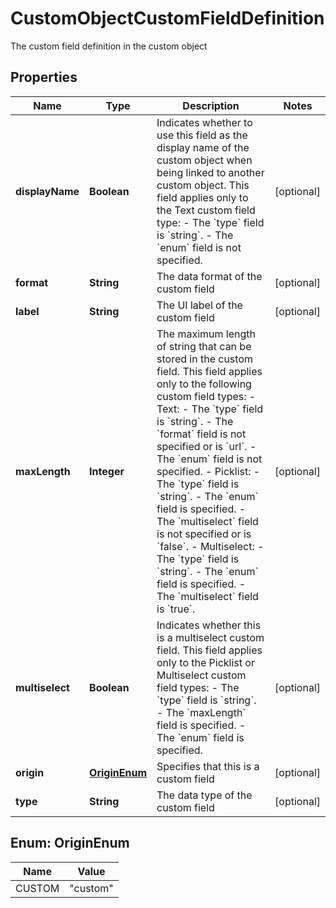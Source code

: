 

# CustomObjectCustomFieldDefinition

The custom field definition in the custom object

## Properties

| Name | Type | Description | Notes |
|------------ | ------------- | ------------- | -------------|
|**displayName** | **Boolean** | Indicates whether to use this field as the display name of the custom object when being linked to another custom object.  This field applies only to the Text custom field type:  - The &#x60;type&#x60; field is &#x60;string&#x60;. - The &#x60;enum&#x60; field is not specified.  |  [optional] |
|**format** | **String** | The data format of the custom field |  [optional] |
|**label** | **String** | The UI label of the custom field |  [optional] |
|**maxLength** | **Integer** | The maximum length of string that can be stored in the custom field.  This field applies only to the following custom field types:  - Text:   - The &#x60;type&#x60; field is &#x60;string&#x60;.   - The &#x60;format&#x60; field is not specified or is &#x60;url&#x60;.   - The &#x60;enum&#x60; field is not specified. - Picklist:   - The &#x60;type&#x60; field is &#x60;string&#x60;.   - The &#x60;enum&#x60; field is specified.   - The &#x60;multiselect&#x60; field is not specified or is &#x60;false&#x60;. - Multiselect:   - The &#x60;type&#x60; field is &#x60;string&#x60;.   - The &#x60;enum&#x60; field is specified.   - The &#x60;multiselect&#x60; field is &#x60;true&#x60;.  |  [optional] |
|**multiselect** | **Boolean** | Indicates whether this is a multiselect custom field.  This field applies only to the Picklist or Multiselect custom field types:  - The &#x60;type&#x60; field is &#x60;string&#x60;. - The &#x60;maxLength&#x60; field is specified. - The &#x60;enum&#x60; field is specified.  |  [optional] |
|**origin** | [**OriginEnum**](#OriginEnum) | Specifies that this is a custom field |  [optional] |
|**type** | **String** | The data type of the custom field |  [optional] |



## Enum: OriginEnum

| Name | Value |
|---- | -----|
| CUSTOM | &quot;custom&quot; |




